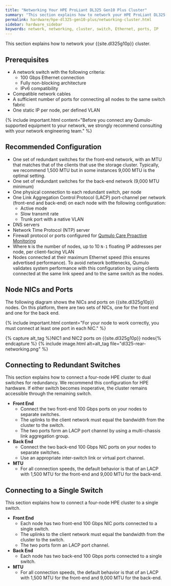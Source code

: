 ```yaml
---
title: "Networking Your HPE ProLiant DL325 Gen10 Plus Cluster"
summary: "This section explains how to network your HPE ProLiant DL325 Gen10 Plus cluster."
permalink: hardware/hpe-dl325-gen10-plus/networking-cluster.html
sidebar: hardware_sidebar
keywords: network, networking, cluster, switch, Ethernet, ports, IP
---
```


This section explains how to network your {{site.dl325g10p}}  cluster.

## Prerequisites

* A network switch with the following criteria:
  * 100 Gbps Ethernet connection
  * Fully non-blocking architecture
  * IPv6 compatibility
* Compatible network cables
* A sufficient number of ports for connecting all nodes to the same switch fabric
* One static IP per node, per defined VLAN

{% include important.html content="Before you connect any Qumulo-supported equipment to your network, we strongly recommend consulting with your network engineering team." %}

## Recommended Configuration

* One set of redundant switches for the front-end network, with an MTU that matches that of the clients that use the storage cluster. Typically, we recommend 1,500 MTU but in some instances 9,000 MTU is the optimal setting.
* One set of redundant switches for the back-end network (9,000 MTU minimum)
* One physical connection to each redundant switch, per node
* One Link Aggregation Control Protocol (LACP) port-channel per network (front-end and back-end) on each node with the following configuration:
  * Active mode
  * Slow transmit rate
  * Trunk port with a native VLAN
* DNS servers
* Network Time Protocol (NTP) server
* Firewall protocol or ports configured for [Qumulo Care Proactive Monitoring](https://care.qumulo.com/hc/en-us/articles/115007283828-Qumulo-Care-Proactive-Monitoring)
* Where `N` is the number of nodes, up to 10 `N-1` floating IP addresses per node, per client-facing VLAN
* Nodes connected at their maximum Ethernet speed (this ensures advertised performance). To avoid network bottlenecks, Qumulo validates system performance with this configuration by using clients connected at the same link speed and to the same switch as the nodes.

## Node NICs and Ports
The following diagram shows the NICs and ports on {{site.dl325g10p}} nodes. On this platform, there are two sets of NICs, one for the front end and one for the back end.

{% include important.html content="For your node to work correctly, you must connect at least one port in each NIC." %}

{% capture alt_tag %}NIC1 and NIC2 ports on {{site.dl325g10p}} nodes{% endcapture %}
{% include image.html alt=alt_tag file="dl325-rear-networking.png" %}

## Connecting to Redundant Switches

This section explains how to connect a four-node HPE cluster to dual switches for redundancy. We recommend this configuration for HPE hardware. If either switch becomes inoperative, the cluster remains accessible through the remaining switch.

* **Front End**
  * Connect the two front-end 100 Gbps ports on your nodes to separate switches.
  * The uplinks to the client network must equal the bandwidth from the cluster to the switch.
  * The two ports form an LACP port channel by using a multi-chassis link aggregation group.
* **Back End**
  * Connect the two back-end 100 Gbps NIC ports on your nodes to separate switches.
  * Use an appropriate inter-switch link or virtual port channel.
* **MTU**
  * For all connection speeds, the default behavior is that of an LACP with 1,500 MTU for the front-end and 9,000 MTU for the back-end.

## Connecting to a Single Switch

This section explains how to connect a four-node HPE cluster to a single switch.

* **Front End**
  * Each node has two front-end 100 Gbps NIC ports connected to a single switch.
  * The uplinks to the client network must equal the bandwidth from the cluster to the switch.
  * The two ports form an LACP port channel.
* **Back End**
  * Each node has two back-end 100 Gbps ports connected to a single switch.
* **MTU**
  * For all connection speeds, the default behavior is that of an LACP with 1,500 MTU for the front-end and 9,000 MTU for the back-end.
